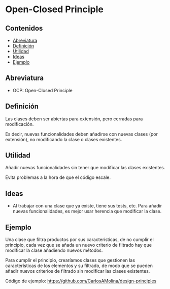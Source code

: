 # Open-Closed Principle 

## Contenidos

- [Abreviatura](#abreviatura)
- [Definición](#definición)
- [Utilidad](#utilidad)
- [Ideas](#ideas)
- [Ejemplo](#ejemplo)

## Abreviatura

- OCP: Open-Closed Principle

## Definición

Las clases deben ser abiertas para extensión, pero cerradas para modificación.

Es decir, nuevas funcionalidades deben añadirse con nuevas clases (por extensión), no modificando la clase o clases existentes.

## Utilidad

Añadir nuevas funcionalidades sin tener que modificar las clases existentes.

Evita problemas a la hora de que el código escale.

## Ideas

- Al trabajar con una clase que ya existe, tiene sus tests, etc. Para añadir nuevas funcionalidades, es mejor usar herencia que modificar la clase.

## Ejemplo

Una clase que filtra productos por sus características, de no cumplir el principio, cada vez que se añada un nuevo criterio de filtrado hay que modificar la clase añadiendo nuevos métodos.

Para cumplir el principio, crearíamos clases que gestionen las características de los elementos y su filtrado, de modo que se pueden añadir nuevos criterios de filtrado sin modificar las clases existentes.

Código de ejemplo: <https://github.com/CarlosAMolina/design-principles>
